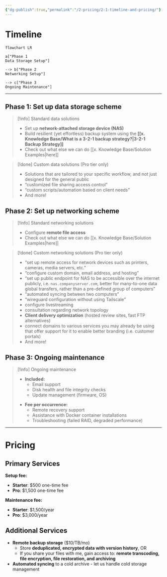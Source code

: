 ```yaml
---
{"dg-publish":true,"permalink":"/2-pricing/2-1-timeline-and-pricing/"}
---
```


# Timeline

```mermaid
flowchart LR

a["Phase 1
Data Storage Setup"]

--> b["Phase 2
Networking Setup"]

--> c["Phase 3
Ongoing Maintenance"]
```


---

## Phase 1: Set up data storage scheme

> [!info] Standard data solutions
> - Set up **network-attached storage device (NAS)**
> - Build resilient (yet effortless) backup system using the **[[x. Knowledge Base/What is a 3-2-1 backup strategy?\|3-2-1 Backup Strategy]]**
> - Check out what else we can do [[x. Knowledge Base/Solution Examples\|here]]

> [!done] Custom data solutions (Pro tier only)
> 
> - Solutions that are tailored to your specific workflow, and not just designed for the general public
> - “customized file sharing access control”
> - “custom scripts/automation based on client needs”
> - And more!

## Phase 2: Set up networking scheme

> [!info] Standard networking solutions
> - Configure **remote file access**
> - Check out what else we can do [[x. Knowledge Base/Solution Examples\|here]]

> [!done] Custom networking solutions (Pro tier only)
> - “set up remote access for network devices such as printers, cameras, media servers, etc."
> - “configure custom domain, email address, and hosting”
> - “set up public endpoint for NAS to be accessible over the internet publicly, i.e. `nas.companyserver.com`, better for many-to-one data global transfers, rather than a pre-defined group of computers”
> - “automated syncing between two computers”
> - “wireguard configuration without using Tailscale”
> - configure livestreaming
> - consultation regarding network topology
> - **Client delivery optimization** (hosted review sites, fast FTP alternatives)
> - connect domains to various services you may already be using that offer support for it to enable better branding (i.e. customer portals)
> - And more!

## Phase 3: Ongoing maintenance

> [!info] Ongoing maintenance
> - **Included:**
> 	* Email support
> 	* Disk health and file integrity checks
> 	* Update management (firmware, OS)
> * **Fee per occurrence:**
> 	* Remote recovery support
> 	* Assistance with Docker container installations
> 	* Troubleshooting (failed RAID, degraded performance)

---

# Pricing

## Primary Services

**Setup fee:**
- **Starter**: $500 one-time fee
- **Pro**: $1,500 one-time fee

**Maintenance fee:**
- **Starter**: $1,500/year
- **Pro**: $3,000/year

## Additional Services

* **Remote backup storage** ($10/TB/mo)
	* Store **deduplicated, encrypted data with version history**, OR
	* If you share your files with me, gain access to: **remote transcoding, file encryption, file restoration, and archiving**
* **Automated syncing** to a cold archive - let us handle cold storage management